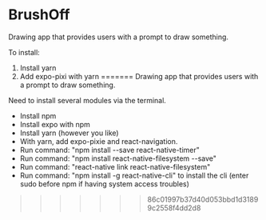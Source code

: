 # BrushOff
Drawing app that provides users with a prompt to draw something.

To install:
1. Install yarn
2. Add expo-pixi with yarn
=======
Drawing app that provides users with a prompt to draw something.

Need to install several modules via the terminal.
- Install npm
- Install expo with npm
- Install yarn (however you like)
- With yarn, add expo-pixie and react-navigation.
- Run command: "npm install --save react-native-timer"
- Run command: "npm install react-native-filesystem --save"
- Run command: "react-native link react-native-filesystem"
- Run command: "npm install -g react-native-cli" to install the cli (enter sudo
  before npm if having system access troubles)
>>>>>>> 86c01997b37d40d053bbd1d31899c2558f4dd2d8
